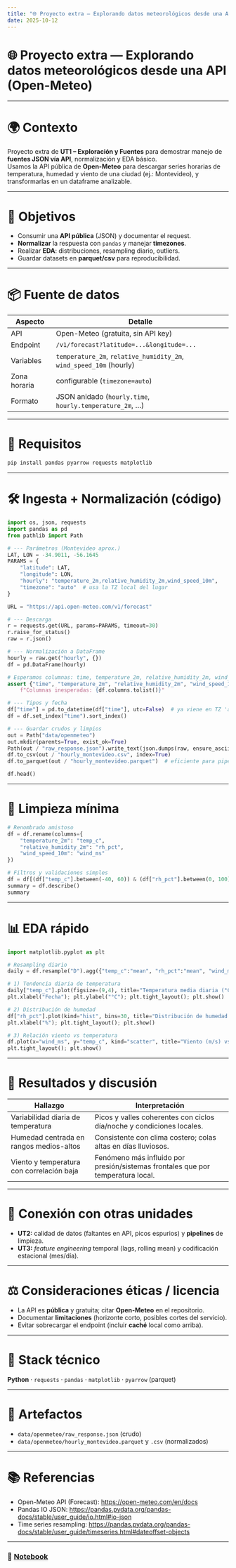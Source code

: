 ```yaml
---
title: "🌐 Proyecto extra — Explorando datos meteorológicos desde una API (Open-Meteo)"
date: 2025-10-12
---
```


# 🌐 Proyecto extra — Explorando datos meteorológicos desde una API (Open-Meteo)

---

# 🌍 Contexto

Proyecto extra de **UT1 – Exploración y Fuentes** para demostrar manejo de **fuentes JSON vía API**, normalización y EDA básico.  
Usamos la API pública de **Open-Meteo** para descargar series horarias de temperatura, humedad y viento de una ciudad (ej.: Montevideo), y transformarlas en un dataframe analizable.

---

# 🎯 Objetivos

- Consumir una **API pública** (JSON) y documentar el request.
- **Normalizar** la respuesta con `pandas` y manejar **timezones**.
- Realizar **EDA**: distribuciones, resampling diario, outliers.
- Guardar datasets en **parquet/csv** para reproducibilidad.

---

# 📦 Fuente de datos

| Aspecto | Detalle |
|---|---|
| API | Open-Meteo (gratuita, sin API key) |
| Endpoint | `/v1/forecast?latitude=...&longitude=...` |
| Variables | `temperature_2m`, `relative_humidity_2m`, `wind_speed_10m` (hourly) |
| Zona horaria | configurable (`timezone=auto`) |
| Formato | JSON anidado (`hourly.time`, `hourly.temperature_2m`, …) |

---

# 🧰 Requisitos

```bash
pip install pandas pyarrow requests matplotlib
```

---

# 🛠️ Ingesta + Normalización (código)

```python
import os, json, requests
import pandas as pd
from pathlib import Path

# --- Parámetros (Montevideo aprox.)
LAT, LON = -34.9011, -56.1645
PARAMS = {
    "latitude": LAT,
    "longitude": LON,
    "hourly": "temperature_2m,relative_humidity_2m,wind_speed_10m",
    "timezone": "auto"  # usa la TZ local del lugar
}

URL = "https://api.open-meteo.com/v1/forecast"

# --- Descarga
r = requests.get(URL, params=PARAMS, timeout=30)
r.raise_for_status()
raw = r.json()

# --- Normalización a DataFrame
hourly = raw.get("hourly", {})
df = pd.DataFrame(hourly)

# Esperamos columnas: time, temperature_2m, relative_humidity_2m, wind_speed_10m
assert {"time", "temperature_2m", "relative_humidity_2m", "wind_speed_10m"}.issubset(df.columns), \
    f"Columnas inesperadas: {df.columns.tolist()}"

# --- Tipos y fecha
df["time"] = pd.to_datetime(df["time"], utc=False)  # ya viene en TZ 'auto'
df = df.set_index("time").sort_index()

# --- Guardar crudos y limpios
out = Path("data/openmeteo")
out.mkdir(parents=True, exist_ok=True)
Path(out / "raw_response.json").write_text(json.dumps(raw, ensure_ascii=False, indent=2), encoding="utf-8")
df.to_csv(out / "hourly_montevideo.csv", index=True)
df.to_parquet(out / "hourly_montevideo.parquet")  # eficiente para pipelines

df.head()
```

---

# 🧹 Limpieza mínima

```python
# Renombrado amistoso
df = df.rename(columns={
    "temperature_2m": "temp_c",
    "relative_humidity_2m": "rh_pct",
    "wind_speed_10m": "wind_ms"
})

# Filtros y validaciones simples
df = df[(df["temp_c"].between(-40, 60)) & (df["rh_pct"].between(0, 100)) & (df["wind_ms"].between(0, 60))]
summary = df.describe()
summary
```

---

# 📊 EDA rápido

```python
import matplotlib.pyplot as plt

# Resampling diario
daily = df.resample("D").agg({"temp_c":"mean", "rh_pct":"mean", "wind_ms":"mean"})

# 1) Tendencia diaria de temperatura
daily["temp_c"].plot(figsize=(9,4), title="Temperatura media diaria (°C)")
plt.xlabel("Fecha"); plt.ylabel("°C"); plt.tight_layout(); plt.show()

# 2) Distribución de humedad
df["rh_pct"].plot(kind="hist", bins=30, title="Distribución de humedad relativa (%)")
plt.xlabel("%"); plt.tight_layout(); plt.show()

# 3) Relación viento vs temperatura
df.plot(x="wind_ms", y="temp_c", kind="scatter", title="Viento (m/s) vs Temperatura (°C)", s=10, alpha=0.6)
plt.tight_layout(); plt.show()
```

---

# 🧠 Resultados y discusión

| Hallazgo | Interpretación |
|---|---|
| Variabilidad diaria de temperatura | Picos y valles coherentes con ciclos día/noche y condiciones locales. |
| Humedad centrada en rangos medios-altos | Consistente con clima costero; colas altas en días lluviosos. |
| Viento y temperatura con correlación baja | Fenómeno más influido por presión/sistemas frontales que por temperatura local. |

---

# 🔗 Conexión con otras unidades

- **UT2:** calidad de datos (faltantes en API, picos espurios) y **pipelines** de limpieza.
- **UT3:** *feature engineering* temporal (lags, rolling mean) y codificación estacional (mes/día).

---

# ⚖️ Consideraciones éticas / licencia

- La API es **pública** y gratuita; citar **Open-Meteo** en el repositorio.  
- Documentar **limitaciones** (horizonte corto, posibles cortes del servicio).  
- Evitar sobrecargar el endpoint (incluir **caché** local como arriba).

---

# 🧰 Stack técnico

**Python** · `requests` · `pandas` · `matplotlib` · `pyarrow` (parquet)

---

# 📂 Artefactos

- `data/openmeteo/raw_response.json` (crudo)
- `data/openmeteo/hourly_montevideo.parquet` y `.csv` (normalizados)

---

# 📚 Referencias

- Open-Meteo API (Forecast): https://open-meteo.com/en/docs
- Pandas IO JSON: https://pandas.pydata.org/pandas-docs/stable/user_guide/io.html#io-json
- Time series resampling: https://pandas.pydata.org/pandas-docs/stable/user_guide/timeseries.html#dateoffset-objects

---

### 📝 [Notebook](../../../notebooks/UT1-Extra.ipynb)